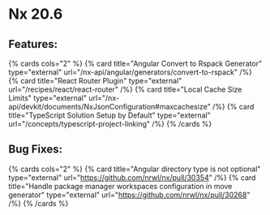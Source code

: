 # Nx 20.6

## Features:

{% cards cols="2" %}
{% card title="Angular Convert to Rspack Generator" type="external" url="/nx-api/angular/generators/convert-to-rspack" /%}
{% card title="React Router Plugin" type="external" url="/recipes/react/react-router" /%}
{% card title="Local Cache Size Limits" type="external" url="/nx-api/devkit/documents/NxJsonConfiguration#maxcachesize" /%}
{% card title="TypeScript Solution Setup by Default" type="external" url="/concepts/typescript-project-linking" /%}
{% /cards %}

## Bug Fixes:

{% cards cols="2" %}
{% card title="Angular directory type is not optional" type="external" url="https://github.com/nrwl/nx/pull/30354" /%}
{% card title="Handle package manager workspaces configuration in move generator" type="external" url="https://github.com/nrwl/nx/pull/30268" /%}
{% /cards %}
